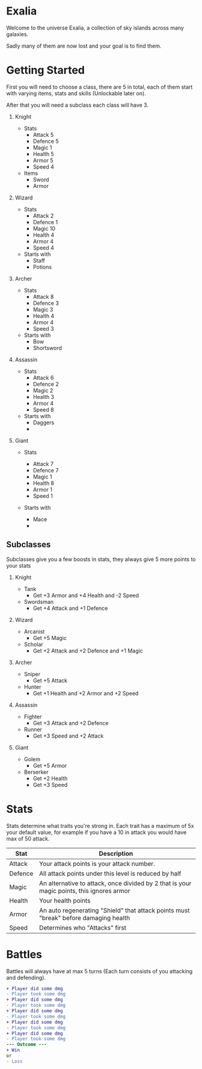 # Exalia
Welcome to the universe Exalia, a collection of sky islands across many galaxies.

Sadly many of them are now lost and your goal is to find them.

# Getting Started
First you will need to choose a class, there are 5 in total, each of them start with varying items, stats and skills (Unlockable later on).

After that you will need a subclass each class will have 3.

1. Knight
    - Stats
        - Attack 5
        - Defence 5
        - Magic 1
        - Health 5
        - Armor 5
        - Speed 4
    - Items
        - Sword
        - Armor

2. Wizard
    - Stats
        - Attack 2
        - Defence 1
        - Magic 10
        - Health 4
        - Armor 4
        - Speed 4
    - Starts with
        - Staff
        - Potions

3. Archer
    - Stats
        - Attack 8
        - Defence 3
        - Magic 3
        - Health 4
        - Armor 4
        - Speed 3
    - Starts with
        - Bow
        - Shortsword

4. Assassin
    - Stats
        - Attack 6
        - Defence 2
        - Magic 2
        - Health 3
        - Armor 4
        - Speed 8
    - Starts with
        - Daggers
        - 

5. Giant
    - Stats
        - Attack 7
        - Defence 7
        - Magic 1
        - Health 8
        - Armor 1
        - Speed 1

    - Starts with
        - Mace
        - 

## Subclasses

Subclasses give you a few boosts in stats, they always give 5 more points to your stats

1. Knight
    - Tank
        - Get +3 Armor and +4 Health and -2 Speed
    - Swordsman
        - Get +4 Attack and +1 Defence

2. Wizard
    - Arcanist
        - Get +5 Magic
    - Scholar
        - Get +2 Attack and +2 Defence and +1 Magic

3. Archer
    - Sniper
        - Get +5 Attack
    - Hunter
        - Get +1 Health and +2 Armor and +2 Speed

4. Assassin
    - Fighter
        - Get +3 Attack and +2 Defence
    - Runner
        - Get +3 Speed and +2 Attack

5. Giant
    - Golem
        - Get +5 Armor
    - Berserker
        - Get +2 Health
        - Get +3 Speed


# Stats
Stats determine what traits you're strong in.
Each trait has a maximum of 5x your default value, for example if you have a 10 in attack you would have max of 50 attack.

| Stat | Description |
|--- | --- |
| Attack | Your attack points is your attack number. |
| Defence | All attack points under this level is reduced by half |
| Magic | An alternative to attack, once divided by 2 that is your magic points, this ignores armor |
| Health | Your health points |
| Armor | An auto regenerating "Shield" that attack points must "break" before damaging health |
| Speed | Determines who "Attacks" first |

# Battles
Battles will always have at max 5 turns (Each turn consists of you attacking and defending).

```diff
+ Player did some dmg
- Player took some dmg
+ Player did some dmg
- Player took some dmg
+ Player did some dmg
- Player took some dmg
+ Player did some dmg
- Player took some dmg
+ Player did some dmg
- Player took some dmg
--- Outcome ---
+ Win
or 
- Loss
```
